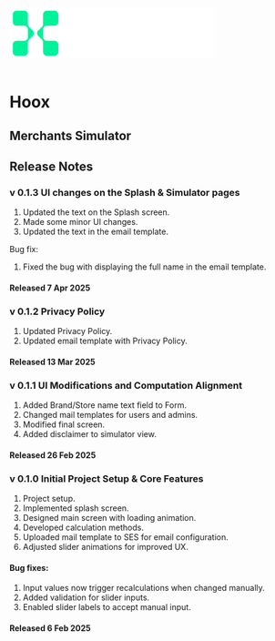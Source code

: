 <img src="logo.png"  width="360" height="90">

<br>
<br>

# Hoox

## Merchants Simulator

## Release Notes

### v 0.1.3 UI changes on the Splash & Simulator pages

1. Updated the text on the Splash screen.
2. Made some minor UI changes.
3. Updated the text in the email template.

Bug fix:

1. Fixed the bug with displaying the full name in the email template.

#### Released 7 Apr 2025

### v 0.1.2 Privacy Policy

1. Updated Privacy Policy.
2. Updated email template with Privacy Policy.

#### Released 13 Mar 2025

### v 0.1.1 UI Modifications and Computation Alignment

1. Added Brand/Store name text field to Form.
2. Changed mail templates for users and admins.
3. Modified final screen.
4. Added disclaimer to simulator view.

#### Released 26 Feb 2025

### v 0.1.0 Initial Project Setup & Core Features

1. Project setup.
2. Implemented splash screen.
3. Designed main screen with loading animation.
4. Developed calculation methods.
5. Uploaded mail template to SES for email configuration.
6. Adjusted slider animations for improved UX.

#### Bug fixes:

1. Input values now trigger recalculations when changed manually.
2. Added validation for slider inputs.
3. Enabled slider labels to accept manual input.

#### Released 6 Feb 2025
